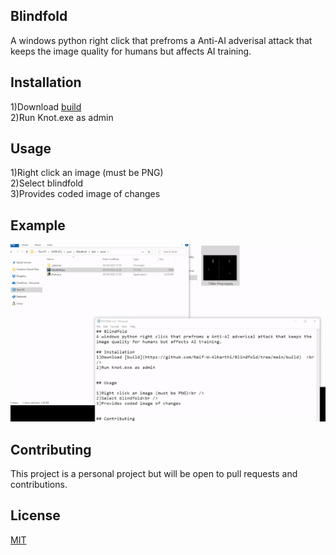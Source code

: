 ## Blindfold
A windows python right click that prefroms a Anti-AI adverisal attack that keeps the image quality for humans but affects AI training.

## Installation
1)Download [build](https://github.com/Naif-W-Alharthi/Blindfold/tree/main/build)  <br />
2)Run Knot.exe as admin


## Usage

1)Right click an image (must be PNG)<br />
2)Select blindfold<br />
3)Provides coded image of changes

## Example
![](https://github.com/Naif-W-Alharthi/Blindfold/blob/main/gifttodisplay.gif?raw=true)

## Contributing

This project is a personal project but will be open to pull requests and contributions. 

## License

[MIT](https://choosealicense.com/licenses/mit/)
